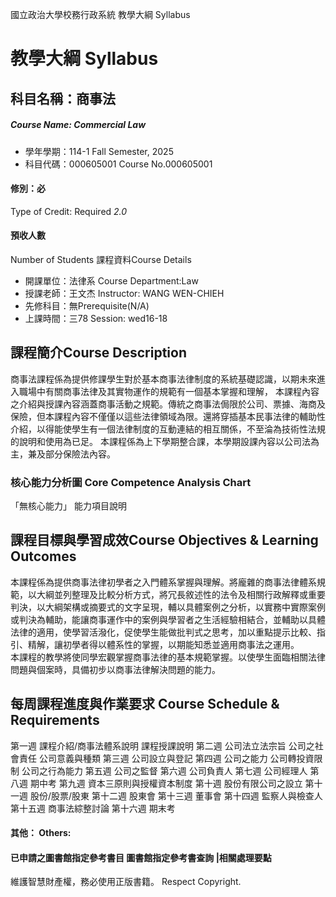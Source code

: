 國立政治大學校務行政系統 教學大綱 Syllabus
# 教學大綱 Syllabus
##  科目名稱：商事法 
#####  Course Name: Commercial Law
  * 學年學期：114-1 Fall Semester, 2025 
  * 科目代碼：000605001 Course No.000605001
#### 修別：必
Type of Credit: Required 
_2.0_
#### 預收人數
Number of Students
課程資料Course Details
  * 開課單位：法律系 Course Department:Law 
  * 授課老師：王文杰 Instructor: WANG WEN-CHIEH 
  * 先修科目：無Prerequisite(N/A)
  * 上課時間：三78 Session: wed16-18
##  課程簡介Course Description
商事法課程係為提供修課學生對於基本商事法律制度的系統基礎認識，以期未來進入職場中有關商事法律及其實物運作的規範有一個基本掌握和理解，
本課程內容之介紹與授課內容涵蓋商事活動之規範。傳統之商事法侷限於公司、票據、海商及保險，但本課程內容不僅僅以這些法律領域為限。還將穿插基本民事法律的輔助性介紹，以得能使學生有一個法律制度的互動連結的相互關係，不至淪為技術性法規的說明和使用為已足。
本課程係為上下學期整合課，本學期設課內容以公司法為主，兼及部分保險法內容。
###  核心能力分析圖 Core Competence Analysis Chart
「無核心能力」 
能力項目說明
##  課程目標與學習成效Course Objectives & Learning Outcomes 
本課程係為提供商事法律初學者之入門體系掌握與理解。將龐雜的商事法律體系規範，以大綱並列整理及比較分析方式，將冗長敘述性的法令及相關行政解釋或重要判決，以大綱架構或摘要式的文字呈現，輔以具體案例之分析，以實務中實際案例或判決為輔助，能讓商事運作中的案例與學習者之生活經驗相結合，並輔助以具體法律的適用，使學習活潑化，促使學生能做批判式之思考，加以重點提示比較、指引、精解，讓初學者得以體系性的掌握，以期能知悉並適用商事法之運用。  
本課程的教學將使同學宏觀掌握商事法律的基本規範掌握。以使學生面臨相關法律問題與個案時，具備初步以商事法律解決問題的能力。  
##  每周課程進度與作業要求 Course Schedule & Requirements
第一週 
課程介紹/商事法體系說明
課程授課說明
第二週 公司法立法宗旨
公司之社會責任
公司意義與種類
第三週 公司設立與登記
第四週 公司之能力
公司轉投資限制
公司之行為能力
第五週 公司之監督
第六週 公司負責人
第七週 公司經理人
第八週  期中考
第九週 資本三原則與授權資本制度
第十週 股份有限公司之設立
第十一週 股份/股票/股東
第十二週 股東會
第十三週 董事會
第十四週 監察人與檢查人
第十五週 商事法綜整討論
第十六週 期末考
####  其他： Others:
####  已申請之圖書館指定參考書目  圖書館指定參考書查詢 |相關處理要點
維護智慧財產權，務必使用正版書籍。 Respect Copyright.